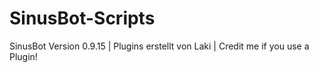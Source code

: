 # SinusBot-Scripts
SinusBot Version 0.9.15 |
Plugins erstellt von Laki |
Credit me if you use a Plugin!
